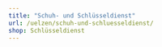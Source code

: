 ```yaml
---
title: "Schuh- und Schlüsseldienst"
url: /uelzen/schuh-und-schluesseldienst/
shop: Schlüsseldienst
---
```

